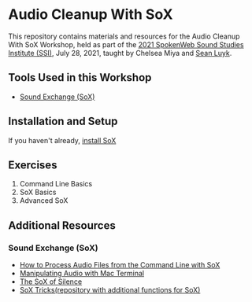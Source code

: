 # Audio Cleanup With SoX
This repository contains materials and resources for the Audio Cleanup With SoX Workshop, held as part of the [2021 SpokenWeb Sound Studies Institute (SSI)](https://spokenweb.ca/institutes/), July 28, 2021, taught by Chelsea Miya and [Sean Luyk](https://sites.google.com/a/ualberta.ca/sean-luyk/). 

## Tools Used in this Workshop
- [Sound Exchange (SoX)](http://sox.sourceforge.net/)
## Installation and Setup
If you haven't already, [install SoX](https://github.com/seanluyk/audio101/blob/master/SoX_installation.md)
## Exercises
1. Command Line Basics
2. SoX Basics
3. Advanced SoX
## Additional Resources
### Sound Exchange (SoX)
- [How to Process Audio Files from the Command Line with SoX](https://www.yesik.it/blog/2018-sox)
- [Manipulating Audio with Mac Terminal](https://medium.com/@sedwardscode/manipulating-audio-using-the-mac-terminal-a7b87c516b7a)
- [The SoX of Silence](https://digitalcardboard.com/blog/2009/08/25/the-sox-of-silence/)
- [SoX Tricks(repository with additional functions for SoX)](https://github.com/madskjeldgaard/sox-tricks)
